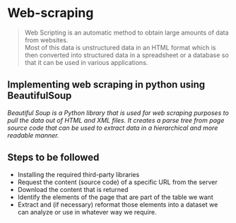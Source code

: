 # Web-scraping
>Web Scripting is an automatic method to obtain large amounts of data from websites.</br> 
>Most of this data is unstructured data in an HTML format which is then converted into structured data in a spreadsheet or a database so that it can be used in various applications.

## Implementing web scraping in python using BeautifulSoup

*Beautiful Soup is a Python library that is used for web scraping purposes to pull the data out of HTML and XML files. It creates a parse tree from page source code that can be used to extract data in a hierarchical and more readable manner.*

## Steps to be followed
- Installing the required third-party libraries
- Request the content (source code) of a specific URL from the server
- Download the content that is returned
- Identify the elements of the page that are part of the table we want
- Extract and (if necessary) reformat those elements into a dataset we can analyze or use in whatever way we require.
